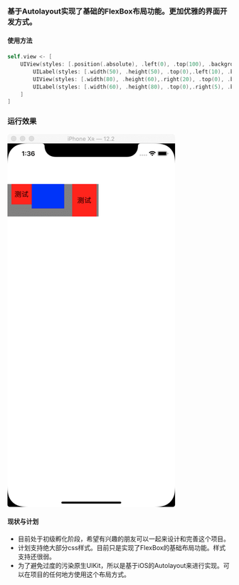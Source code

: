 ### 基于Autolayout实现了基础的FlexBox布局功能。更加优雅的界面开发方式。

#### 使用方法
```swift
self.view <- [
    UIView(styles: [.position(.absolute), .left(0), .top(100), .background(.gray)]) <- [
        UILabel(styles: [.width(50), .height(50), .top(0),.left(10), .background(.red), .text("测试"), .textAlign(.center)]),
        UIView(styles: [.width(80), .height(60),.right(20), .top(0), .background(.blue)]),
        UILabel(styles: [.width(60), .height(80), .top(0),.right(5), .background(.red), .text("测试"), .textAlign(.center)])
    ]
]
```

### 运行效果
![flexBox Demo](docs/images/flexDemo.png)


#### 现状与计划
* 目前处于初级孵化阶段，希望有兴趣的朋友可以一起来设计和完善这个项目。
* 计划支持绝大部分css样式。目前只是实现了FlexBox的基础布局功能。样式支持还很弱。
* 为了避免过度的污染原生UIKit，所以是基于iOS的Autolayout来进行实现。可以在项目的任何地方使用这个布局方式。
